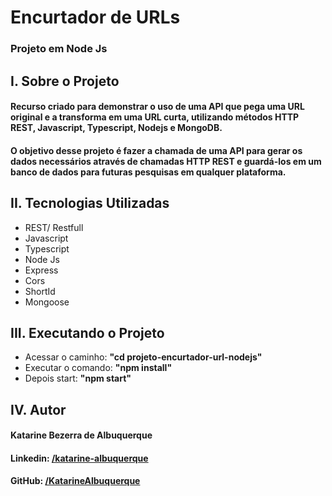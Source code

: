 # Encurtador de URLs
### Projeto em Node Js

## I. Sobre o Projeto

#### Recurso criado para demonstrar o uso de uma API que pega uma URL original e a transforma em uma URL curta, utilizando métodos HTTP REST, Javascript, Typescript, Nodejs e MongoDB.

#### O objetivo desse projeto é fazer a chamada de uma API para gerar os dados necessários através de chamadas HTTP REST e guardá-los em um banco de dados para futuras pesquisas em qualquer plataforma.

## II. Tecnologias Utilizadas

* REST/ Restfull
* Javascript
* Typescript
* Node Js
* Express
* Cors
* ShortId
* Mongoose

## III. Executando o Projeto

* Acessar o caminho: **"cd projeto-encurtador-url-nodejs"**
* Executar o comando: **"npm install"**
* Depois start: **"npm start"**

## IV. Autor

#### Katarine Bezerra de Albuquerque
#### Linkedin: <a href="https://www.linkedin.com/in/katarine-albuquerque/">/katarine-albuquerque</a>
#### GitHub: <a href="https://github.com/KatarineAlbuquerque">/KatarineAlbuquerque</a>
